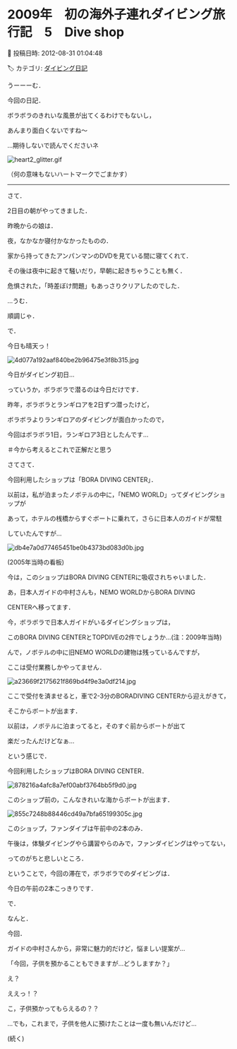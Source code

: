 # 2009年　初の海外子連れダイビング旅行記　5　Dive shop

📅 投稿日時: 2012-08-31 01:04:48

🏷️ カテゴリ: [ダイビング日記](ce3a7a8d424d112fce83ee85c81a0e344.md)

うーーーむ．


今回の日記．


ボラボラのきれいな風景が出てくるわけでもないし，


あんまり面白くないですね～





…期待しないで読んでくださいネ

![heart2_glitter.gif](images/heart2_glitter.gif)




（何の意味もないハートマークでごまかす）


------------





さて．


2日目の朝がやってきました．





昨晩からの娘は．


夜，なかなか寝付かなかったものの．


家から持ってきたアンパンマンのDVDを見ている間に寝てくれて．


その後は夜中に起きて騒いだり，早朝に起きちゃうことも無く．


危惧された，「時差ぼけ問題」もあっさりクリアしたのでした．


…うむ．


順調じゃ．





で．


今日も晴天っ！




![4d077a192aaf840be2b96475e3f8b315.jpg](images/4d077a192aaf840be2b96475e3f8b315.jpg)







今日がダイビング初日…


っていうか，ボラボラで潜るのは今日だけです．





昨年，ボラボラとランギロアを2日ずつ潜ったけど，


ボラボラよりランギロアのダイビングが面白かったので，


今回はボラボラ1日，ランギロア3日としたんです…


＃今から考えるとこれで正解だと思う





さてさて．


今回利用したショップは「BORA DIVING CENTER」．


以前は，私が泊まったノボテルの中に，「NEMO WORLD」ってダイビングショップが


あって，ホテルの桟橋からすぐボートに乗れて，さらに日本人のガイドが常駐


していたんですが…




![db4e7a0d77465451be0b4373bd083d0b.jpg](images/db4e7a0d77465451be0b4373bd083d0b.jpg)




(2005年当時の看板)





今は，このショップはBORA DIVING CENTERに吸収されちゃいました．


あ，日本人ガイドの中村さんも，NEMO WORLDからBORA DIVING


CENTERへ移ってます．


今，ボラボラで日本人ガイドがいるダイビングショップは，


このBORA DIVING CENTERとTOPDIVEの2件でしょうか…(注：2009年当時)





んで，ノボテルの中に旧NEMO WORLDの建物は残っているんですが，


ここは受付業務しかやってません．




![a23669f2175621f869bd4f9e3a0df214.jpg](images/a23669f2175621f869bd4f9e3a0df214.jpg)







ここで受付を済ませると，車で2-3分のBORADIVING CENTERから迎えがきて，


そこからボートが出ます．


以前は，ノボテルに泊まってると，そのすぐ前からボートが出て


楽だったんだけどなぁ…





という感じで．


今回利用したショップはBORA DIVING CENTER．




![878216a4afc8a7ef00abf3764bb5f9d0.jpg](images/878216a4afc8a7ef00abf3764bb5f9d0.jpg)




このショップ前の，こんなきれいな海からボートが出ます．




![855c7248b88446cd49a7bfa65199305c.jpg](images/855c7248b88446cd49a7bfa65199305c.jpg)




このショップ，ファンダイブは午前中の2本のみ．


午後は，体験ダイビングやら講習やらのみで，ファンダイビングはやってない，


ってのがちと悲しいところ．





ということで，今回の滞在で，ボラボラでのダイビングは．


今日の午前の2本こっきりです．





で．


なんと．


今回．


ガイドの中村さんから，非常に魅力的だけど，悩ましい提案が…





「今回，子供を預かることもできますが…どうしますか？」





え？


ええっ！？


こ，子供預かってもらえるの？？





…でも，これまで，子供を他人に預けたことは一度も無いんだけど…


(続く)
